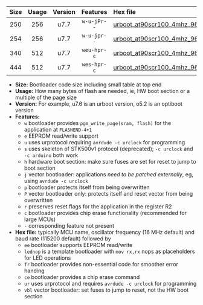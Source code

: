 |Size|Usage|Version|Features|Hex file|
|:-:|:-:|:-:|:-:|:--|
|250|256|u7.7|`w-u-jPr--`|[urboot_at90scr100_4mhz_9600bps_lednop_ur_vbl.hex](https://raw.githubusercontent.com/stefanrueger/urboot.hex/main/mcus/at90scr100/fcpu_4mhz/9600_bps/urboot_at90scr100_4mhz_9600bps_lednop_ur_vbl.hex)|
|254|256|u7.7|`w-u-jpr--`|[urboot_at90scr100_4mhz_9600bps_lednop_fr_ur_vbl.hex](https://raw.githubusercontent.com/stefanrueger/urboot.hex/main/mcus/at90scr100/fcpu_4mhz/9600_bps/urboot_at90scr100_4mhz_9600bps_lednop_fr_ur_vbl.hex)|
|340|512|u7.7|`weu-hpr-c`|[urboot_at90scr100_4mhz_9600bps_ee_lednop_fr_ce_ur.hex](https://raw.githubusercontent.com/stefanrueger/urboot.hex/main/mcus/at90scr100/fcpu_4mhz/9600_bps/urboot_at90scr100_4mhz_9600bps_ee_lednop_fr_ce_ur.hex)|
|444|512|u7.7|`wes-hpr-c`|[urboot_at90scr100_4mhz_9600bps_ee_lednop_fr_ce.hex](https://raw.githubusercontent.com/stefanrueger/urboot.hex/main/mcus/at90scr100/fcpu_4mhz/9600_bps/urboot_at90scr100_4mhz_9600bps_ee_lednop_fr_ce.hex)|

- **Size:** Bootloader code size including small table at top end
- **Usage:** How many bytes of flash are needed, ie, HW boot section or a multiple of the page size
- **Version:** For example, u7.6 is an urboot version, o5.2 is an optiboot version
- **Features:**
  + `w` bootloader provides `pgm_write_page(sram, flash)` for the application at `FLASHEND-4+1`
  + `e` EEPROM read/write support
  + `u` uses urprotocol requiring `avrdude -c urclock` for programming
  + `s` uses skeleton of STK500v1 protocol (deprecated); `-c urclock` and `-c arduino` both work
  + `h` hardware boot section: make sure fuses are set for reset to jump to boot section
  + `j` vector bootloader: applications *need to be patched externally*, eg, using `avrdude -c urclock`
  + `p` bootloader protects itself from being overwritten
  + `P` vector bootloader only: protects itself and reset vector from being overwritten
  + `r` preserves reset flags for the application in the register R2
  + `c` bootloader provides chip erase functionality (recommended for large MCUs)
  + `-` corresponding feature not present
- **Hex file:** typically MCU name, oscillator frequency (16 MHz default) and baud rate (115200 default) followed by
  + `ee` bootloader supports EEPROM read/write
  + `lednop` is a template bootloader with `mov rx,rx` nops as placeholders for LED operations
  + `fr` bootloader provides non-essential code for smoother error handing
  + `ce` bootloader provides a chip erase command
  + `ur` uses urprotocol and requires `avrdude -c urclock` for programming
  + `vbl` vector bootloader: set fuses to jump to reset, not the HW boot section
